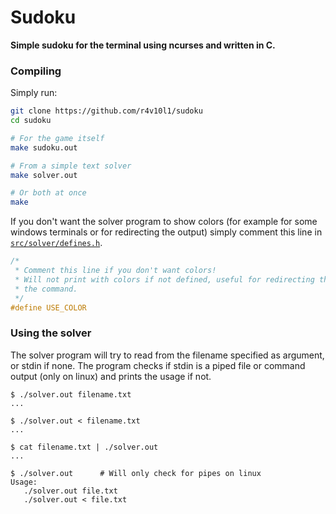 # Sudoku
**Simple sudoku for the terminal using ncurses and written in C.**

### Compiling
Simply run:
```bash
git clone https://github.com/r4v10l1/sudoku
cd sudoku

# For the game itself
make sudoku.out

# From a simple text solver
make solver.out

# Or both at once
make
```

If you don't want the solver program to show colors (for example for some windows terminals or for redirecting the output) simply comment this line in [`src/solver/defines.h`](src/solver/defines.h).

```c
/*
 * Comment this line if you don't want colors!
 * Will not print with colors if not defined, useful for redirecting the output of
 * the command.
 */
#define USE_COLOR
```
### Using the solver
The solver program will try to read from the filename specified as argument, or stdin if none. The program checks if stdin is a piped file or command output (only on linux) and prints the usage if not.
```console
$ ./solver.out filename.txt
...

$ ./solver.out < filename.txt
...

$ cat filename.txt | ./solver.out
...

$ ./solver.out      # Will only check for pipes on linux
Usage:
   ./solver.out file.txt
   ./solver.out < file.txt

```
